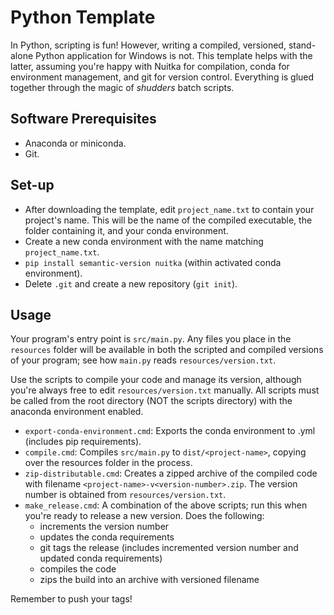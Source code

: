 # Python Template
In Python, scripting is fun! However, writing a compiled, versioned, stand-alone Python application for Windows is not. This template helps with the latter, assuming you're happy with Nuitka for compilation, conda for environment management, and git for version control. Everything is glued together through the magic of *shudders* batch scripts. 

## Software Prerequisites
* Anaconda or miniconda.
* Git.

## Set-up
* After downloading the template, edit `project_name.txt` to contain your project's name. This will be the name of the compiled executable, the folder containing it, and your conda environment.
* Create a new conda environment with the name matching `project_name.txt`.
* `pip install semantic-version nuitka` (within activated conda environment).
* Delete `.git` and create a new repository (`git init`).

## Usage
Your program's entry point is `src/main.py`. Any files you place in the `resources` folder will be available in both the scripted and compiled versions of your program; see how `main.py` reads `resources/version.txt`.

Use the scripts to compile your code and manage its version, although you're always free to edit `resources/version.txt` manually. All scripts must be called from the root directory (NOT the scripts directory) with the anaconda environment enabled.
* `export-conda-environment.cmd`: Exports the conda environment to <project-name>.yml (includes pip requirements).
* `compile.cmd`: Compiles `src/main.py` to `dist/<project-name>`, copying over the resources folder in the process.
* `zip-distributable.cmd`: Creates a zipped archive of the compiled code with filename `<project-name>-v<version-number>.zip`. The version number is obtained from `resources/version.txt`.
* `make_release.cmd`: A combination of the above scripts; run this when you're ready to release a new version. Does the following:
	* increments the version number
	* updates the conda requirements
	* git tags the release (includes incremented version number and updated conda requirements)
	* compiles the code
	* zips the build into an archive with versioned filename 

Remember to push your tags!
